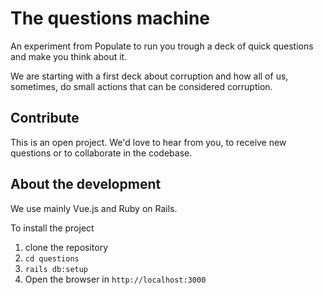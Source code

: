 # The questions machine

An experiment from Populate to run you trough a deck of quick questions and make you think about it.

We are starting with a first deck about corruption and how all of us, sometimes, do small actions
that can be considered corruption.

## Contribute

This is an open project. We'd love to hear from you, to receive new questions or to collaborate in
the codebase.

## About the development

We use mainly Vue.js and Ruby on Rails.

To install the project

1. clone the repository
2. `cd questions`
3. `rails db:setup` 
4. Open the browser in `http://localhost:3000`
